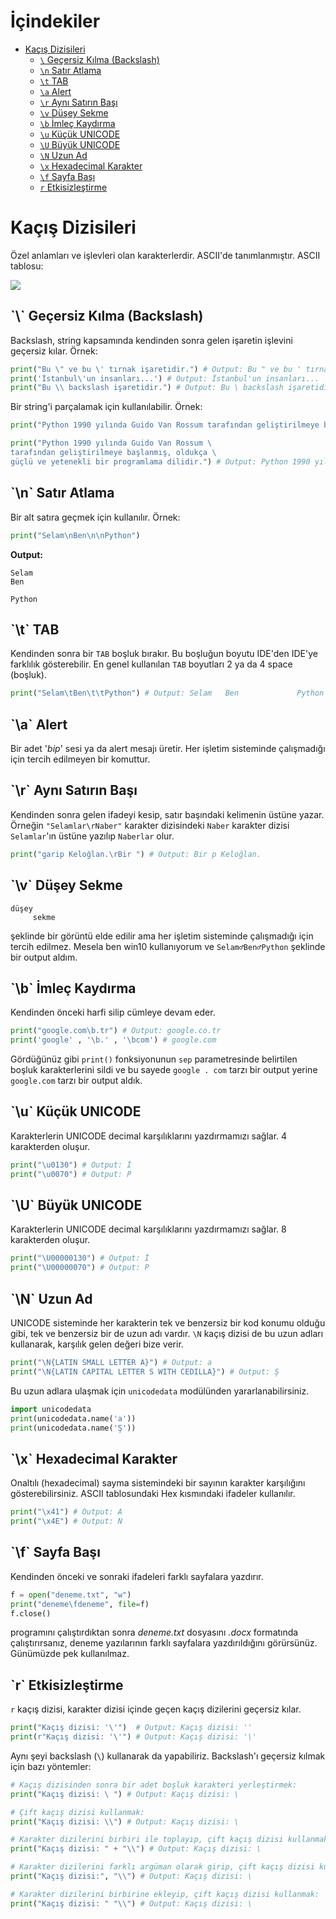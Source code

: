 ﻿# İçindekiler

- [Kaçış Dizisileri](#1)
    - [`\` Geçersiz Kılma (Backslash)](#1.1)
    - [`\n` Satır Atlama](#1.2)
    - [`\t` TAB](#1.3)
    - [`\a` Alert](#1.4)
    - [`\r` Aynı Satırın Başı](#1.5)
    - [`\v` Düşey Sekme](#1.6)
    - [`\b` İmleç Kaydırma](#1.7)
    - [`\u` Küçük UNICODE](#1.8)
    - [`\U` Büyük UNICODE](#1.9)
    - [`\N` Uzun Ad](#1.10)
    - [`\x` Hexadecimal Karakter](#1.11)
    - [`\f` Sayfa Başı](#1.12)
    - [`r` Etkisizleştirme](#1.13)

<h1 id="1">Kaçış Dizisileri</h1>

Özel anlamları ve işlevleri olan karakterlerdir. ASCII'de tanımlanmıştır. ASCII tablosu:

![](https://i.ibb.co/k8GSbKw/ASCII.jpg)

<h2 id="1.1">`\` Geçersiz Kılma (Backslash)</h2>

Backslash, string kapsamında kendinden sonra gelen işaretin işlevini geçersiz kılar. Örnek:
```py
print("Bu \" ve bu \' tırnak işaretidir.") # Output: Bu " ve bu ' tırnak işaretidir.
print('İstanbul\'un insanları...') # Output: İstanbul'un insanları... 
print("Bu \\ backslash işaretidir.") # Output: Bu \ backslash işaretidir.
```
Bir string'i parçalamak için kullanılabilir. Örnek:
```py
print("Python 1990 yılında Guido Van Rossum tarafından geliştirilmeye başlanmış, oldukça güçlü ve yetenekli bir programlama dilidir.") # Output: Python 1990 yılında Guido Van Rossum tarafından geliştirilmeye başlanmış, oldukça güçlü ve yetenekli bir programlama dilidir.

print("Python 1990 yılında Guido Van Rossum \
tarafından geliştirilmeye başlanmış, oldukça \
güçlü ve yetenekli bir programlama dilidir.") # Output: Python 1990 yılında Guido Van Rossum tarafından geliştirilmeye başlanmış, oldukça güçlü ve yetenekli bir programlama dilidir.
```

<h2 id="1.2">`\n` Satır Atlama</h2>

Bir alt satıra geçmek için kullanılır. Örnek:
```py
print("Selam\nBen\n\nPython")
```
**Output:**
```
Selam
Ben

Python
```

<h2 id="1.3">`\t` TAB</h2>

Kendinden sonra bir `TAB` boşluk bırakır. Bu boşluğun boyutu IDE'den IDE'ye farklılık gösterebilir. En genel kullanılan `TAB` boyutları 2 ya da 4 space (boşluk).
```py
print("Selam\tBen\t\tPython") # Output: Selam   Ben             Python
```

<h2 id="1.4">`\a` Alert</h2>

Bir adet '*bip*' sesi ya da alert mesajı üretir. Her işletim sisteminde çalışmadığı için tercih edilmeyen bir komuttur.

<h2 id="1.5">`\r` Aynı Satırın Başı</h2>

Kendinden sonra gelen ifadeyi kesip, satır başındaki kelimenin üstüne yazar. Örneğin `"Selamlar\rNaber"` karakter dizisindeki `Naber` karakter dizisi `Selamlar`'ın üstüne yazılıp `Naberlar` olur.
```py
print("garip Keloğlan.\rBir ") # Output: Bir p Keloğlan.
```

<h2 id="1.6">`\v` Düşey Sekme</h2>

```
düşey
	 sekme
```
şeklinde bir görüntü elde edilir ama her işletim sisteminde çalışmadığı için tercih edilmez. Mesela ben win10 kullanıyorum ve `Selam♂Ben♂Python` şeklinde bir output aldım.

<h2 id="1.7">`\b` İmleç Kaydırma</h2>

Kendinden önceki harfi silip cümleye devam eder.
```py
print("google.com\b.tr") # Output: google.co.tr
print('google' , '\b.' , '\bcom') # google.com
```
Gördüğünüz gibi `print()` fonksiyonunun `sep` parametresinde belirtilen boşluk karakterlerini sildi ve bu sayede `google . com` tarzı bir output yerine `google.com` tarzı bir output aldık.

<h2 id="1.8">`\u` Küçük UNICODE</h2>

Karakterlerin UNICODE decimal karşılıklarını yazdırmamızı sağlar. 4 karakterden oluşur.
```py
print("\u0130") # Output: İ
print("\u0070") # Output: P
```

<h2 id="1.9">`\U` Büyük UNICODE</h2>

Karakterlerin UNICODE decimal karşılıklarını yazdırmamızı sağlar. 8 karakterden oluşur.
```py
print("\U00000130") # Output: İ
print("\U00000070") # Output: P
```
<h2 id="1.10">`\N` Uzun Ad</h2>

UNICODE sisteminde her karakterin tek ve benzersiz bir kod konumu olduğu gibi, tek ve benzersiz bir de uzun adı vardır. `\N` kaçış dizisi de bu uzun adları kullanarak, karşılık gelen değeri bize verir.
```py
print("\N{LATIN SMALL LETTER A}") # Output: a
print("\N{LATIN CAPITAL LETTER S WITH CEDILLA}") # Output: Ş
```
Bu uzun adlara ulaşmak için `unicodedata` modülünden yararlanabilirsiniz.
```py
import unicodedata
print(unicodedata.name('a'))
print(unicodedata.name('Ş'))
```

<h2 id="1.11">`\x` Hexadecimal Karakter</h2>

Onaltılı (hexadecimal) sayma sistemindeki bir sayının karakter karşılığını gösterebilirsiniz. ASCII tablosundaki Hex kısmındaki ifadeler kullanılır.
```py
print("\x41") # Output: A
print("\x4E") # Output: N
```

<h2 id="1.12">`\f` Sayfa Başı</h2>

Kendinden önceki ve sonraki ifadeleri farklı sayfalara yazdırır.
```py
f = open("deneme.txt", "w")
print("deneme\fdeneme", file=f)
f.close()
```
programını çalıştırdıktan sonra *deneme.txt* dosyasını *.docx* formatında çalıştırırsanız, deneme yazılarının farklı sayfalara yazdırıldığını görürsünüz. Günümüzde pek kullanılmaz.

<h2 id="1.13">`r` Etkisizleştirme</h2>

`r` kaçış dizisi, karakter dizisi içinde geçen kaçış dizilerini geçersiz kılar.
```py
print("Kaçış dizisi: '\'")  # Output: Kaçış dizisi: ''
print(r"Kaçış dizisi: '\'") # Output: Kaçış dizisi: '\'
```
Aynı şeyi backslash (`\`) kullanarak da yapabiliriz. Backslash'ı geçersiz kılmak için bazı yöntemler:
```py
# Kaçış dizisinden sonra bir adet boşluk karakteri yerleştirmek:
print("Kaçış dizisi: \ ") # Output: Kaçış dizisi: \ 

# Çift kaçış dizisi kullanmak:
print("Kaçış dizisi: \\") # Output: Kaçış dizisi: \ 

# Karakter dizilerini birbiri ile toplayıp, çift kaçış dizisi kullanmak:
print("Kaçış dizisi: " + "\\") # Output: Kaçış dizisi: \ 

# Karakter dizilerini farklı argüman olarak girip, çift kaçış dizisi kullanmak:
print("Kaçış dizisi:", "\\") # Output: Kaçış dizisi: \ 

# Karakter dizilerini birbirine ekleyip, çift kaçış dizisi kullanmak:
print("Kaçış dizisi: " "\\") # Output: Kaçış dizisi: \ 
```